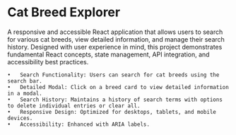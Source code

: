 # Cat Breed Explorer

A responsive and accessible React application that allows users to search for various cat breeds, view detailed information, and manage their search history. Designed with user experience in mind, this project demonstrates fundamental React concepts, state management, API integration, and accessibility best practices.

    •	Search Functionality: Users can search for cat breeds using the search bar.
    •	Detailed Modal: Click on a breed card to view detailed information in a modal.
    •	Search History: Maintains a history of search terms with options to delete individual entries or clear all.
    •	Responsive Design: Optimized for desktops, tablets, and mobile devices.
    •	Accessibility: Enhanced with ARIA labels.

